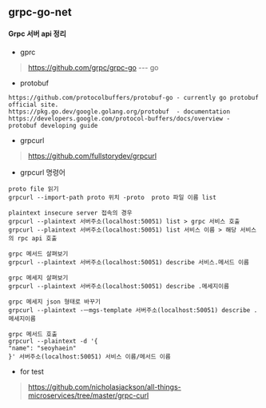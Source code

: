 ## grpc-go-net

#### Grpc 서버 api 정리

* gprc
> https://github.com/grpc/grpc-go   --- go
>
> 
* protobuf
``` 
https://github.com/protocolbuffers/protobuf-go - currently go protobuf official site. 
https://pkg.go.dev/google.golang.org/protobuf  - documentation 
https://developers.google.com/protocol-buffers/docs/overview - protobuf developing guide
```

* grpcurl 
> https://github.com/fullstorydev/grpcurl 

* grpcurl 명령어
```
proto file 읽기 
grpcurl --import-path proto 위치 -proto  proto 파일 이름 list 

plaintext insecure server 접속의 경우
grpcurl --plaintext 서버주소(localhost:50051) list > grpc 서비스 호출  
grpcurl --plaintext 서버주소(localhost:50051) list 서비스 이름 > 해당 서비스의 rpc api 호출 

grpc 메서드 살펴보기
grpcurl --plaintext 서버주소(localhost:50051) describe 서비스.메서드 이름

grpc 메세지 살펴보기
grpcurl --plaintext 서버주소(localhost:50051) describe .메세지이름

grpc 메세지 json 형태로 바꾸기
grpcurl --plaintext -ㅡmgs-template 서버주소(localhost:50051) describe .메세지이름

grpc 메서드 호출
grpcurl --plaintext -d '{
"name": "seoyhaein"
}' 서버주소(localhost:50051) 서비스 이름/메서드 이름
```
* for test
> https://github.com/nicholasjackson/all-things-microservices/tree/master/grpc-curl 